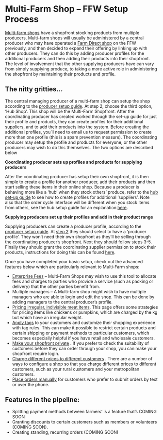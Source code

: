 # Multi-Farm Shop – FFW Setup Process

[Multi-farm shops](/multi-farm-shop.md) have a shopfront stocking products from multiple producers. Multi-farm shops will usually be administered by a central producer who may have operated a [Farm Direct shop](/farm-shop-on-farm-on-roadside-online.md) on the FFW previously, and then decided to expand their offering by linking up with other producers. They can do this by adding producer profiles for the additional producers and then adding their products into their shopfront.  The level of involvement that the other supplying producers have can vary from simply supplying produce, to taking a more active role in administering the shopfront by maintaining their products and profile.

## The nitty gritties…

The central  managing producer of a multi-farm shop can setup the shop according to the [producer setup guide](/producer-set-up-guide.md).  At step 2, choose the third option, ‘Hub Shop’. This shop will be the Multi-Farm Shopfront. After the coordinating producer has created worked through the set-up guide for just their profile and products, they can create profiles for their additional suppliers, and to add their products into the system. Before creating the additional profiles, you’ll need to email us to request permission to create more than one profile \(this is a spam prevention measure\). The coordinating producer may setup the profile and products for everyone, or the other producers may wish to do this themselves. The two options are described below

**Coordinating producer sets up profiles and products for supplying producers**

After the coordinating producer has setup their own shopfront, it is then simple to create a profile for another producer, add their products and then start selling these items in their online shop. Because a producer is behaving more like a ‘hub’ when they stock others’ produce, refer to the [hub set-up guide](/hubs-set-up-guide.md) to see how to create profiles for additional ‘suppliers’. Note also that the order cycle interface will be different when you stock items from others, see the hub setup guide for an explanation [here](/order-cycles.md).

**Supplying producers set up their profiles and add in their product range**

Supplying producers can create a producer profile, according to the [producer setup guide](/producer-set-up-guide.md). At [step 2](/producer-profile-types.md) they should select to have a ‘producer profile’. They won’t need their own shopfront as they’ll be selling through the coordinating producer’s shopfront. Next they should follow steps 3-5. Finally they should grant the coordinating supplier permission to stock their products, instructions for doing this can be found [here](/enterprise-to-enterprise-permissions-e2es.md).

Once you have completed your basic setup, check out the advanced features below which are particularly relevant to Multi-Farm shops:

* [Enterprise Fees](/enterprise-fees.md)
  – Multi-Farm Shops may wish to use this tool to allocate fees and charges to parties who provide a service \(such as packing or delivery\) that the other parties benefit from.
* Multiple managers – A Multi-farm shop might wish to have multiple managers who are able to login and edit the shop. This can be done by adding managers to the central producer’s profile.
* [Pricing irregular, indivisible meat items](/pricing-irregular-indivisible-meat-items.md).
  This page offers some strategies for pricing items like chickens or pumpkins, which are charged by the kg but which have an irregular weight.
* [Apply tags](/customer-accounts-and-tagging.md) to your customers and customize their shopping experience with tag rules. This can make it possible to restrict certain products and certain shipping or payment methods to particular customers, which becomes especially helpful if you have retail and wholesale customers.
* [Make your shopfront private](/private-shopfront.md)
  . If you prefer to check the suitability of customers before they can order through your shop, you can make your shopfront require login.
* [Charge different prices to different customers](/charging-different-prices-to-different-customers.md)
  . There are a number of ways to configure a shop so that you charge different prices to different customers, such as your rural customers and your metropolitan customers.
* [Place orders manually](/create-an-order.md)
  for customers who prefer to submit orders by text or over the phone.

## Features in the pipeline:

* Splitting payment methods between farmers’ is a feature that’s COMING SOON
* Granting discounts to certain customers such as members or volunteers \(COMING SOON\).
* Creating standing, recurring orders \(COMING SOON\)





